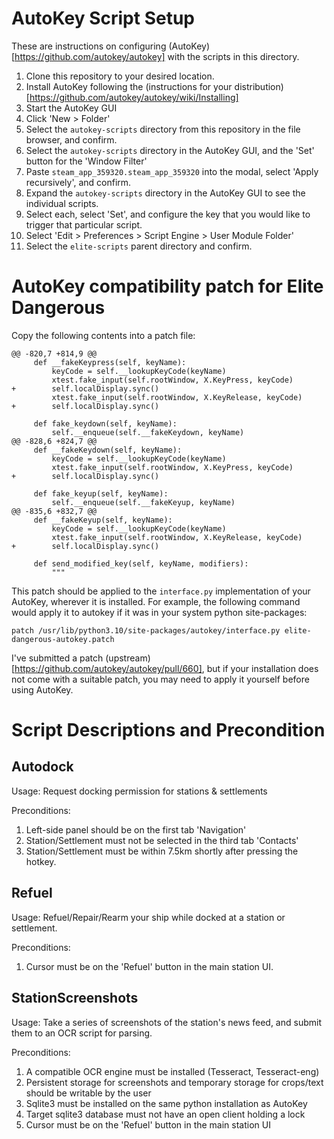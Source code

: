 AutoKey Script Setup
====================

These are instructions on configuring (AutoKey)[https://github.com/autokey/autokey] with the scripts in this directory.

1. Clone this repository to your desired location.
2. Install AutoKey following the (instructions for your distribution)[https://github.com/autokey/autokey/wiki/Installing]
3. Start the AutoKey GUI
4. Click 'New > Folder'
5. Select the `autokey-scripts` directory from this repository in the file browser, and confirm.
6. Select the `autokey-scripts` directory in the AutoKey GUI, and the 'Set' button for the 'Window Filter'
7. Paste `steam_app_359320.steam_app_359320` into the modal, select 'Apply recursively', and confirm.
8. Expand the `autokey-scripts` directory in the AutoKey GUI to see the individual scripts.
9. Select each, select 'Set', and configure the key that you would like to trigger that particular script.
10. Select 'Edit > Preferences > Script Engine > User Module Folder'
11. Select the `elite-scripts` parent directory and confirm.

# AutoKey compatibility patch for Elite Dangerous
Copy the following contents into a patch file:
```
@@ -820,7 +814,9 @@
     def __fakeKeypress(self, keyName):        
         keyCode = self.__lookupKeyCode(keyName)
         xtest.fake_input(self.rootWindow, X.KeyPress, keyCode)
+        self.localDisplay.sync()
         xtest.fake_input(self.rootWindow, X.KeyRelease, keyCode)
+        self.localDisplay.sync()
 
     def fake_keydown(self, keyName):
         self.__enqueue(self.__fakeKeydown, keyName)
@@ -828,6 +824,7 @@
     def __fakeKeydown(self, keyName):
         keyCode = self.__lookupKeyCode(keyName)
         xtest.fake_input(self.rootWindow, X.KeyPress, keyCode)
+        self.localDisplay.sync()
 
     def fake_keyup(self, keyName):
         self.__enqueue(self.__fakeKeyup, keyName)
@@ -835,6 +832,7 @@
     def __fakeKeyup(self, keyName):
         keyCode = self.__lookupKeyCode(keyName)
         xtest.fake_input(self.rootWindow, X.KeyRelease, keyCode)
+        self.localDisplay.sync()
 
     def send_modified_key(self, keyName, modifiers):
         """
```
This patch should be applied to the `interface.py` implementation of your AutoKey, wherever it is installed.
For example, the following command would apply it to autokey if it was in your system python site-packages:
```commandline
patch /usr/lib/python3.10/site-packages/autokey/interface.py elite-dangerous-autokey.patch
```

I've submitted a patch (upstream)[https://github.com/autokey/autokey/pull/660], but if your installation does not come 
with a suitable patch, you may need to apply it yourself before using AutoKey.

Script Descriptions and Precondition
====================================

Autodock
--------
Usage: Request docking permission for stations & settlements

Preconditions:
1. Left-side panel should be on the first tab 'Navigation'
2. Station/Settlement must not be selected in the third tab 'Contacts'
3. Station/Settlement must be within 7.5km shortly after pressing the hotkey.

Refuel
------
Usage: Refuel/Repair/Rearm your ship while docked at a station or settlement.

Preconditions:
1. Cursor must be on the 'Refuel' button in the main station UI.

StationScreenshots
------------------
Usage: Take a series of screenshots of the station's news feed, and submit them to an OCR script for parsing.

Preconditions:
1. A compatible OCR engine must be installed (Tesseract, Tesseract-eng)
2. Persistent storage for screenshots and temporary storage for crops/text should be writable by the user
3. Sqlite3 must be installed on the same python installation as AutoKey
4. Target sqlite3 database must not have an open client holding a lock
5. Cursor must be on the 'Refuel' button in the main station UI
